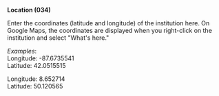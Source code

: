 **Location (034)**

Enter the coordinates (latitude and longitude) of the institution here. On Google Maps, the coordinates are displayed when you right-click on the institution and select "What's here."

_Examples_:  
Longitude: -87.6735541  
Latitude: 42.0515515

Longitude: 8.652714  
Latitude: 50.120565